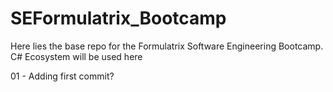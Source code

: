 # SEFormulatrix_Bootcamp
Here lies the base repo for the Formulatrix Software Engineering Bootcamp. C# Ecosystem will be used here


01 - Adding first commit?
